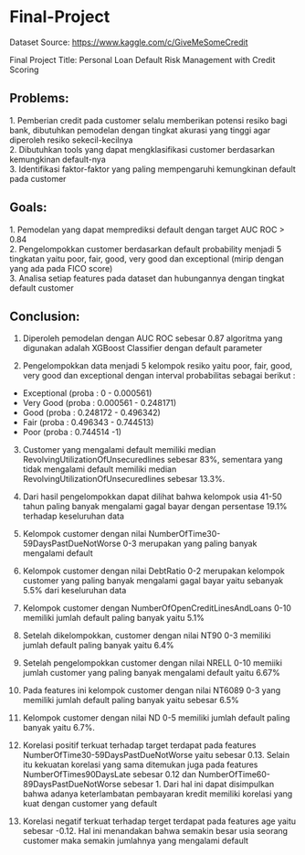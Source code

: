 # Final-Project

Dataset Source: https://www.kaggle.com/c/GiveMeSomeCredit

Final Project Title: Personal Loan Default Risk Management with Credit Scoring

<h2>Problems:</h2>
1. Pemberian credit pada customer selalu memberikan potensi resiko bagi bank, dibutuhkan pemodelan dengan tingkat akurasi yang tinggi agar diperoleh resiko sekecil-kecilnya<br>
2. Dibutuhkan tools yang dapat mengklasifikasi customer berdasarkan kemungkinan default-nya<br>
3. Identifikasi faktor-faktor yang paling mempengaruhi kemungkinan default pada customer<br>

<h2>Goals:</h2>
1. Pemodelan yang dapat memprediksi default dengan target AUC ROC > 0.84<br> 
2. Pengelompokkan customer berdasarkan default probability  menjadi 5 tingkatan yaitu poor, fair, good, very good dan exceptional (mirip dengan yang ada pada FICO score)<br>
3. Analisa setiap features pada dataset dan hubungannya dengan tingkat default customer<br> 

<h2>Conclusion:</h2>

1. Diperoleh pemodelan dengan AUC ROC sebesar 0.87 algoritma yang digunakan adalah XGBoost Classifier dengan default parameter <br>

2. Pengelompokkan data menjadi 5 kelompok resiko yaitu poor, fair, good, very good dan exceptional dengan interval probabilitas sebagai berikut :<br>

- Exceptional  	  (proba : 0 - 0.000561) 
- Very Good    	  (proba : 0.000561 - 0.248171)
- Good          	(proba : 0.248172 - 0.496342)
- Fair          	(proba : 0.496343 - 0.744513)
- Poor          	(proba : 0.744514 -1)

3. Customer yang mengalami default memiliki median RevolvingUtilizationOfUnsecuredlines sebesar 83%, sementara yang tidak mengalami default memiliki median RevolvingUtilizationOfUnsecuredlines sebesar 13.3%.<br>

4. Dari hasil pengelompokkan dapat dilihat bahwa kelompok usia 41-50 tahun paling banyak mengalami gagal bayar dengan persentase 19.1% terhadap keseluruhan data <br>

5. Kelompok customer dengan nilai NumberOfTime30-59DaysPastDueNotWorse 0-3 merupakan yang paling banyak mengalami default<br>

6. Kelompok customer dengan nilai DebtRatio 0-2 merupakan kelompok customer yang paling banyak mengalami gagal bayar yaitu sebanyak 5.5% dari keseluruhan data<br>

7. Kelompok customer dengan NumberOfOpenCreditLinesAndLoans 0-10 memiliki jumlah default paling banyak yaitu 5.1%<br>

8. Setelah dikelompokkan, customer dengan nilai NT90 0-3 memiliki jumlah default paling banyak yaitu 6.4%<br>

9. Setelah pengelompokkan customer dengan nilai NRELL 0-10 memiiki jumlah customer yang paling banyak mengalami default yaitu 6.67%<br>

10. Pada features ini kelompok customer dengan nilai NT6089 0-3 yang memiliki jumlah default paling banyak yaitu sebesar 6.5%<br>

11. Kelompok customer dengan nilai ND 0-5 memiliki jumlah default paling banyak yaitu 6.7%.<br>

12. Korelasi positif terkuat terhadap target terdapat pada features NumberOfTime30-59DaysPastDueNotWorse yaitu sebesar 0.13. Selain itu kekuatan korelasi yang sama ditemukan juga pada features NumberOfTimes90DaysLate sebesar 0.12 dan NumberOfTime60-89DaysPastDueNotWorse sebesar 1. Dari hal ini dapat disimpulkan bahwa adanya keterlambatan pembayaran kredit memiliki korelasi yang kuat dengan customer yang default<br>

13. Korelasi negatif terkuat terhadap terget terdapat pada features age yaitu sebesar -0.12. Hal ini menandakan bahwa semakin besar usia seorang customer maka semakin jumlahnya yang mengalami default<br>
